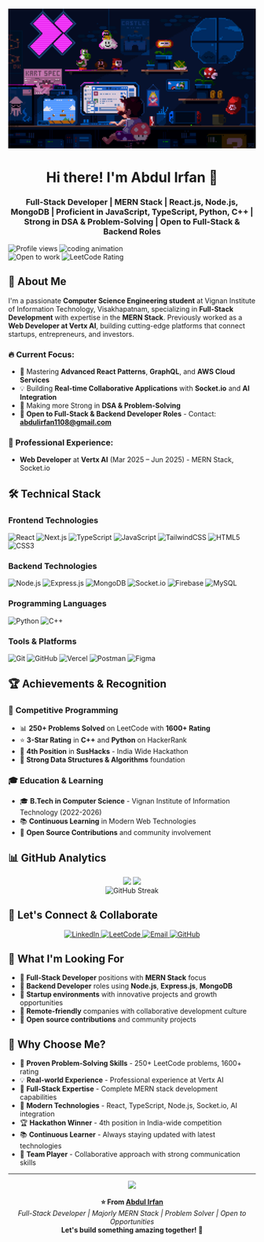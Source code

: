 ![Header](https://github.com/Irfanabdul1108/Irfanabdul1108/blob/main/225813708-98b745f2-7d22-48cf-9150-083f1b00d6c9.gif)

<h1 align="center">Hi there! I'm Abdul Irfan 🚀</h1>
<h3 align="center">Full-Stack Developer | MERN Stack | React.js, Node.js, MongoDB | Proficient in JavaScript, TypeScript, Python, C++ | Strong in DSA & Problem-Solving | Open to Full-Stack & Backend Roles</h3>

<img align="right" width="400" src="https://cdn.dribbble.com/users/1162077/screenshots/3848914/programmer.gif" alt="coding animation">

<p align="left">
  <img src="https://komarev.com/ghpvc/?username=irfanabdul1108&label=Profile%20views&color=0e75b6&style=flat" alt="Profile views" />
  <img src="https://img.shields.io/badge/Open%20to%20Work-Yes-brightgreen" alt="Open to work" />
  <img src="https://img.shields.io/badge/LeetCode-1600%2B%20Rating-orange" alt="LeetCode Rating" />
</p>

## 🎯 About Me

I'm a passionate **Computer Science Engineering student** at Vignan Institute of Information Technology, Visakhapatnam, specializing in **Full-Stack Development** with expertise in the **MERN Stack**. Previously worked as a **Web Developer at Vertx AI**, building cutting-edge platforms that connect startups, entrepreneurs, and investors.

### 🔥 Current Focus:
- 🌱 Mastering **Advanced React Patterns**, **GraphQL**, and **AWS Cloud Services**
- 💡 Building **Real-time Collaborative Applications** with **Socket.io** and **AI Integration**
- 🎯 Making more Strong in **DSA & Problem-Solving**
- 📧 **Open to Full-Stack & Backend Developer Roles** - Contact: **abdulirfan1108@gmail.com**

### 🚀 Professional Experience:
- **Web Developer** at **Vertx AI** (Mar 2025 – Jun 2025) - MERN Stack, Socket.io


## 🛠️ Technical Stack

### **Frontend Technologies**
![React](https://img.shields.io/badge/React-20232A?style=for-the-badge&logo=react&logoColor=61DAFB)
![Next.js](https://img.shields.io/badge/Next.js-000000?style=for-the-badge&logo=nextdotjs&logoColor=white)
![TypeScript](https://img.shields.io/badge/TypeScript-007ACC?style=for-the-badge&logo=typescript&logoColor=white)
![JavaScript](https://img.shields.io/badge/JavaScript-F7DF1E?style=for-the-badge&logo=javascript&logoColor=black)
![TailwindCSS](https://img.shields.io/badge/Tailwind_CSS-38B2AC?style=for-the-badge&logo=tailwind-css&logoColor=white)
![HTML5](https://img.shields.io/badge/HTML5-E34F26?style=for-the-badge&logo=html5&logoColor=white)
![CSS3](https://img.shields.io/badge/CSS3-1572B6?style=for-the-badge&logo=css3&logoColor=white)

### **Backend Technologies**
![Node.js](https://img.shields.io/badge/Node.js-43853D?style=for-the-badge&logo=node.js&logoColor=white)
![Express.js](https://img.shields.io/badge/Express.js-404D59?style=for-the-badge)
![MongoDB](https://img.shields.io/badge/MongoDB-4EA94B?style=for-the-badge&logo=mongodb&logoColor=white)
![Socket.io](https://img.shields.io/badge/Socket.io-black?style=for-the-badge&logo=socket.io&badgeColor=010101)
![Firebase](https://img.shields.io/badge/Firebase-039BE5?style=for-the-badge&logo=Firebase&logoColor=white)
![MySQL](https://img.shields.io/badge/MySQL-00000F?style=for-the-badge&logo=mysql&logoColor=white)

### **Programming Languages**
![Python](https://img.shields.io/badge/Python-3776AB?style=for-the-badge&logo=python&logoColor=white)
![C++](https://img.shields.io/badge/C%2B%2B-00599C?style=for-the-badge&logo=c%2B%2B&logoColor=white)

### **Tools & Platforms**
![Git](https://img.shields.io/badge/Git-F05032?style=for-the-badge&logo=git&logoColor=white)
![GitHub](https://img.shields.io/badge/GitHub-100000?style=for-the-badge&logo=github&logoColor=white)
![Vercel](https://img.shields.io/badge/Vercel-000000?style=for-the-badge&logo=vercel&logoColor=white)
![Postman](https://img.shields.io/badge/Postman-FF6C37?style=for-the-badge&logo=postman&logoColor=white)
![Figma](https://img.shields.io/badge/Figma-F24E1E?style=for-the-badge&logo=figma&logoColor=white)


## 🏆 Achievements & Recognition

### 🥇 **Competitive Programming**
- 📊 **250+ Problems Solved** on LeetCode with **1600+ Rating**
- ⭐ **3-Star Rating** in **C++** and **Python** on HackerRank
- 🏅 **4th Position** in **SusHacks** - India Wide Hackathon
- 🎯 **Strong Data Structures & Algorithms** foundation

### 🎓 **Education & Learning**
- 🎓 **B.Tech in Computer Science** - Vignan Institute of Information Technology (2022-2026)
- 📚 **Continuous Learning** in Modern Web Technologies
- 🚀 **Open Source Contributions** and community involvement

## 📊 GitHub Analytics

<div align="center">
  <img height="180em" src="https://github-readme-stats.vercel.app/api?username=irfanabdul1108&show_icons=true&theme=radical&include_all_commits=true&count_private=true"/>
  <img height="180em" src="https://github-readme-stats.vercel.app/api/top-langs/?username=irfanabdul1108&layout=compact&langs_count=8&theme=radical"/>
</div>

<div align="center">
  <img src="https://github-readme-streak-stats.herokuapp.com/?user=irfanabdul1108&theme=radical" alt="GitHub Streak"/>
</div>


## 🤝 Let's Connect & Collaborate

<p align="center">
  <a href="https://linkedin.com/in/abdul-irfan-53728a270" target="_blank">
    <img src="https://img.shields.io/badge/LinkedIn-0077B5?style=for-the-badge&logo=linkedin&logoColor=white" alt="LinkedIn"/>
  </a>
  <a href="https://leetcode.com/abdulirfan1108" target="_blank">
    <img src="https://img.shields.io/badge/LeetCode-FFA116?style=for-the-badge&logo=LeetCode&logoColor=black" alt="LeetCode"/>
  </a>
  <a href="mailto:abdulirfan1108@gmail.com">
    <img src="https://img.shields.io/badge/Email-D14836?style=for-the-badge&logo=gmail&logoColor=white" alt="Email"/>
  </a>
  <a href="https://github.com/Irfanabdul1108">
    <img src="https://img.shields.io/badge/GitHub-100000?style=for-the-badge&logo=github&logoColor=white" alt="GitHub"/>
  </a>
</p>

## 🎯 What I'm Looking For

- 💼 **Full-Stack Developer** positions with **MERN Stack** focus
- 🔧 **Backend Developer** roles using **Node.js**, **Express.js**, **MongoDB**
- 🚀 **Startup environments** with innovative projects and growth opportunities
- 🌟 **Remote-friendly** companies with collaborative development culture
- 🤝 **Open source contributions** and community projects

## 🌟 Why Choose Me?

- 🎯 **Proven Problem-Solving Skills** - 250+ LeetCode problems, 1600+ rating
- 💡 **Real-world Experience** - Professional experience at Vertx AI
- 🚀 **Full-Stack Expertise** - Complete MERN stack development capabilities
- 🔧 **Modern Technologies** - React, TypeScript, Node.js, Socket.io, AI integration
- 🏆 **Hackathon Winner** - 4th position in India-wide competition
- 📚 **Continuous Learner** - Always staying updated with latest technologies
- 🤝 **Team Player** - Collaborative approach with strong communication skills

---

<div align="center">
  <img src="https://capsule-render.vercel.app/api?type=waving&color=gradient&height=100&section=footer"/>
</div>

<p align="center">
  <strong>⭐ From <a href="https://github.com/Irfanabdul1108">Abdul Irfan</a></strong><br>
  <em>Full-Stack Developer | Majorly MERN Stack | Problem Solver | Open to Opportunities</em><br>
  <strong>Let's build something amazing together! 🚀</strong>
</p>
